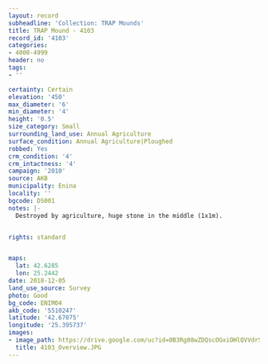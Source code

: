 ```yaml
---
layout: record
subheadline: 'Collection: TRAP Mounds'
title: TRAP Mound - 4103
record_id: '4103'
categories:
- 4000-4999
header: no
tags:
- ''

certainty: Certain
elevation: '450'
max_diameter: '6'
min_diameter: '4'
height: '0.5'
size_category: Small
surrounding_land_use: Annual Agriculture
surface_condition: Annual Agriculture|Ploughed
robbed: Yes
crm_condition: '4'
crm_intactness: '4'
campaign: '2010'
source: AKB
municipality: Enina
locality: ''
bgcode: DS001
notes: |-
  Destroyed by agriculture, huge stone in the middle (1x1m).


rights: standard


maps:
  lat: 42.6285
  lon: 25.2442
date: 2018-12-05
land_use_source: Survey
photo: Good
bg_code: ENIM04
akb_code: '5510247'
latitude: '42.67075'
longitude: '25.395737'
images:
- image_path: https://drive.google.com/uc?id=0B3Rg88wZDQscOGxiOHlQVVdrSmc
  title: 4103_Overview.JPG
---
```

